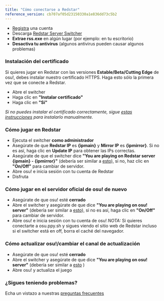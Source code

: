 ```yaml
---
title: "Cómo conectarse a Redstar"
reference_version: cb707af05d23150330a1e836dd73c5b2
---
```

- [Registra](http://redstar.moe/index.php?p=3) una cuenta
- Descarga [Redstar Server Switcher](/static/switcher)
- **Extrae rss.exe** en algún lugar (por ejemplo: en tu escritorio)
- **Desactiva tu antivirus** (algunos antivirus pueden causar algunos problemas)


### Instalación del certificado
Si quieres jugar en Redstar con las versiones **Estable/Beta/Cutting Edge** de osu!, debes instalar nuestro certificado HTTPS.
Haga esto sólo la primera vez que se conecte a Redstar.

- Abre el switcher
- Haga clic en **"Instalar certificado"**
- Haga clic en **"Sí"**

*Si no puedes instalar el certificado correctamente, sigue [estas instrucciones](https://redstar.moe/index.php?p=16&id=12) para instalarlo manualmente.*

### Cómo jugar en Redstar
- Ejecuta el switcher **como administrador**
- Asegúrate de que **Redstar IP** es **{ipmain}** y **Mirror IP** es **{ipmirror}**. Si no es así, haga clic en **Update IP** para obtener las IPs correctas.
- Asegúrate de que el switcher dice **"You are playing on Redstar server {ipmain} - {ipmirror}"** (debería ser similar a [esto](https://b.catgirlsare.sexy/xqJw.png)), si no, haz clic en **"On/Off"** para cambiar de servidor.
- Abre osu! e inicia sesión con tu cuenta de Redstar
- Disfruta

### Cómo jugar en el servidor oficial de osu! de nuevo
- Asegúrate de que osu! esté **cerrado**
- Abre el switcher y asegúrate de que dice **"You are playing on osu! server"** (debería ser similar a [esto](https://b.catgirlsare.sexy/c_lb.png)), si no es así, haga clic en **"On/Off"** para cambiar de servidor.
- Abre osu! e inicia sesión con tu cuenta de osu!
_NOTA:_ Si quieres conectarte a osu.ppy.sh y sigues viendo el sitio web de Redstar incluso si el switcher está en off, borra el caché del navegador.

### Cómo actualizar osu!/cambiar el canal de actualización
- Asegúrate de que osu! esté **cerrado**
- Abre el switcher y asegúrate de que dice **"You are playing on osu! server"** (debería ser similar a [esto](https://b.catgirlsare.sexy/c_lb.png) )  
- Abre osu! y actualiza el juego

### ¿Sigues teniendo problemas?

Echa un vistazo a nuestras [preguntas frecuentes](https://redstar.moe/doc/5)